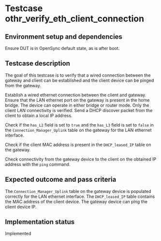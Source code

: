 # Testcase othr_verify_eth_client_connection

## Environment setup and dependencies

Ensure DUT is in OpenSync default state, as is after boot.

## Testcase description

The goal of this testcase is to verify that a wired connection between the gateway and client can be established and the
client device can be pinged from the gateway.

Establish a wired ethernet connection between the client and gateway. Ensure that the LAN ethernet port on the gateway
is present in the home bridge. The device can operate in either bridge or router mode. Only the client LAN connectivity
is verified. Send a DHCP discover packet from the client to obtain a local IP address.

Check if the `has_L2` field is set to `true` and the `has_L3` field is set to `false` in the `Connection_Manager_Uplink`
table on the gateway for the LAN ethernet interface.

Check if the client MAC address is present in the `DHCP_leased_IP` table on the gateway.

Check connectivity from the gateway device to the client on the obtained IP address with the `ping` command.

## Expected outcome and pass criteria

The `Connection_Manager_Uplink` table on the gateway device is populated correctly for the LAN ethernet interface. The
`DHCP_leased_IP` table contains the MAC address of the client device. The gateway device can ping the client device IP.

## Implementation status

Implemented
